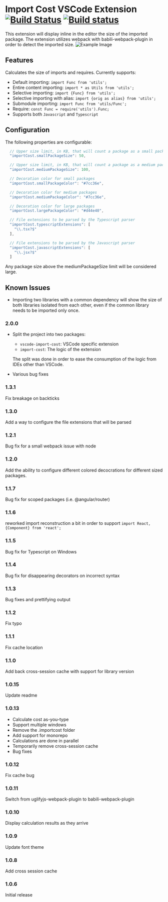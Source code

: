 # Import Cost VSCode Extension [![Build Status](https://travis-ci.org/wix/import-cost.svg?branch=master)](https://travis-ci.org/wix/import-cost) [![Build status](https://ci.appveyor.com/api/projects/status/ko48qav9qqb8fv8u?svg=true)](https://ci.appveyor.com/project/shahata/import-cost)


This extension will display inline in the editor the size of the imported package.
The extension utilizes webpack with babili-webpack-plugin in order to detect the imported size.
![Example Image](https://file-wkbcnlcvbn.now.sh/import-cost.gif)

## Features
Calculates the size of imports and requires.
Currently supports:

- Default importing: `import Func from 'utils';`
- Entire content importing: `import * as Utils from 'utils';`
- Selective importing: `import {Func} from 'utils';`
- Selective importing with alias: `import {orig as alias} from 'utils';`
- Submodule importing: `import Func from 'utils/Func';`
- Require: `const Func = require('utils').Func;`
- Supports both `Javascript` and `Typescript`

## Configuration

The following properties are configurable:

```javascript
  // Upper size limit, in KB, that will count a package as a small package
  "importCost.smallPackageSize": 50,

  // Upper size limit, in KB, that will count a package as a medium package
  "importCost.mediumPackageSize": 100,

  // Decoration color for small packages
  "importCost.smallPackageColor": "#7cc36e",

  // Decoration color for medium packages
  "importCost.mediumPackageColor": "#7cc36e",

  // Decoration color for large packages
  "importCost.largePackageColor": "#d44e40",

  // File extensions to be parsed by the Typescript parser
  "importCost.typescriptExtensions": [
    "\\.tsx?$"
  ],

  // File extensions to be parsed by the Javascript parser
  "importCost.javascriptExtensions": [
    "\\.jsx?$"
  ]
```
Any package size above the mediumPackageSize limit will be considered large.


## Known Issues
- Importing two libraries with a common dependency will show the size of both libraries isolated from each other, even if the common library needs to be imported only once.

### 2.0.0

- Split the project into two packages:
  - `vscode-import-cost`: VSCode specific extension
  - `import-cost`: The logic of the extension

  The split was done in order to ease the consumption of the logic from IDEs other than VSCode.

- Various bug fixes

### 1.3.1

Fix breakage on backticks

### 1.3.0

Add a way to configure the file extensions that will be parsed

### 1.2.1

Bug fix for a small webpack issue with node

### 1.2.0

Add the ability to configure different colored decocrations for different sized packages.

### 1.1.7

Bug fix for scoped packages (i.e. @angular/router)

### 1.1.6

reworked import reconstruction a bit in order to support `import React, {Component} from 'react';`

### 1.1.5

Bug fix for Typescript on Windows

### 1.1.4

Bug fix for disappearing decorators on incorrect syntax

### 1.1.3

Bug fixes and prettifying output

### 1.1.2

Fix typo

### 1.1.1

Fix cache location

### 1.1.0

Add back cross-session cache with support for library version

### 1.0.15

Update readme

### 1.0.13

- Calculate cost as-you-type
- Support multiple windows
- Remove the .importcost folder
- Add support for monorepo
- Calculations are done in parallel
- Temporarily remove cross-session cache
- Bug fixes

### 1.0.12

Fix cache bug

### 1.0.11

Switch from uglifyjs-webpack-plugin to babili-webpack-plugin

### 1.0.10

Display calculation results as they arrive

### 1.0.9

Update font theme

### 1.0.8

Add cross session cache

### 1.0.6

Initial release
